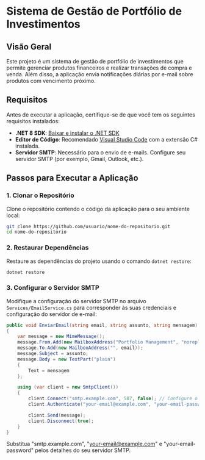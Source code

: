 # Sistema de Gestão de Portfólio de Investimentos

## Visão Geral

Este projeto é um sistema de gestão de portfólio de investimentos que permite gerenciar produtos financeiros e realizar transações de compra e venda. Além disso, a aplicação envia notificações diárias por e-mail sobre produtos com vencimento próximo.

## Requisitos

Antes de executar a aplicação, certifique-se de que você tem os seguintes requisitos instalados:

- **.NET 8 SDK**: [Baixar e instalar o .NET SDK](https://dotnet.microsoft.com/download/dotnet/8.0)
- **Editor de Código**: Recomendado [Visual Studio Code](https://code.visualstudio.com/) com a extensão C# instalada.
- **Servidor SMTP**: Necessário para o envio de e-mails. Configure seu servidor SMTP (por exemplo, Gmail, Outlook, etc.).

## Passos para Executar a Aplicação

### 1. Clonar o Repositório

Clone o repositório contendo o código da aplicação para o seu ambiente local:

```bash
git clone https://github.com/usuario/nome-do-repositorio.git
cd nome-do-repositorio
```

### 2. Restaurar Dependências

Restaure as dependências do projeto usando o comando `dotnet restore`:

```bash
dotnet restore
```

### 3. Configurar o Servidor SMTP

Modifique a configuração do servidor SMTP no arquivo `Services/EmailService.cs` para corresponder às suas credenciais e configuração do servidor de e-mail:

```csharp
public void EnviarEmail(string email, string assunto, string mensagem)
{
    var message = new MimeMessage();
    message.From.Add(new MailboxAddress("Portfolio Management", "noreply@example.com"));
    message.To.Add(new MailboxAddress("", email));
    message.Subject = assunto;
    message.Body = new TextPart("plain")
    {
        Text = mensagem
    };

    using (var client = new SmtpClient())
    {
        client.Connect("smtp.example.com", 587, false); // Configure o servidor SMTP
        client.Authenticate("your-email@example.com", "your-email-password"); // Autenticação

        client.Send(message);
        client.Disconnect(true);
    }
}
```

Substitua "smtp.example.com", "your-email@example.com" e "your-email-password" pelos detalhes do seu servidor SMTP.
